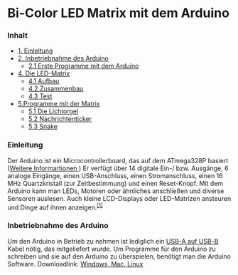 <h1> Bi-Color LED Matrix mit dem Arduino </h1>

<h3> Inhalt </h3>
<ul style="list-stlye-type:none">
<li><a href="#Einl">1. Einleitung</a></li>
<li><a href="#INBE">2. Inbetriebnahme des Arduino</a>
<ul>
<li><a href="#ERSTE">2.1 Erste Programme mit dem Arduino</a></li>
</ul>
</li>
<li><a href="#MATR">4. Die LED-Matrix</a>
<ul> 
<li><a href="#AUFB">4.1 Aufbau </a></li>
<li><a href="#ZUSAM">4.2 Zusammenbau </a></li>
<li><a href="#TEST">4.3 Test </a></li>
</ul> 
</li>
<li><a href="#PROGRAMME">5.Programme mit der Matrix</a>
<ul>
<li><a href="#51">5.1 Die Lichtorgel </a></li>
<li><a href="#52">5.2 Nachrichtenticker</a></li>
<li><a href="#53">5.3 Snake </a></li>
</ul>
</li>
</ul>

<h3 id="Einl">Einleitung </h3>
<p>
Der Arduino ist ein Microcontrollerboard, das auf dem ATmega328P basiert (<a href ="http://www.atmel.com/images/Atmel-8271-8-bit-AVR-Microcontroller-ATmega48A-48PA-88A-88PA-168A-168PA-328-328P_datasheet_Complete.pdf">Weitere Informartionen </a>) Er verfügt über 14 digitale Ein-/ bzw. Ausgänge, 6 analoge Eingänge, einen USB-Anschluss, einen Stromanschluss, einen 16 MHz Quartzkristall (zur Zeitbestimmung) und einen Reset-Knopf. Mit dem Arduino kann man LEDs, Motoren oder ähnliches anschließen und diverse Sensoren auslesen. Auch kleine LCD-Displays oder LED-Matrizen ansteuren und Dinge auf ihnen anzeigen.<sup><a href="#A1">[1]</a></sup>
</p>
<h3 id="IBNA">Inbetriebnahme des Arduino </h3>
<p>
Um den Arduino in Betrieb zu nehmen ist lediglich ein <a href = "https://img.conrad.de/medias/global/ce/9000_9999/9800/9860/9868/986899_LB_00_FB.EPS_1000.jpgUSB-A">USB-A auf USB-B </a> Kabel nötig, das mitgeliefert wurde. Um Programme für den Arduino zu schreiben und sie auf den Arduino zu überspielen, benötigt man die Arduino Software. Downloadlink: <a href = "https://www.arduino.cc/download_handler.php">Windows, </a> <a href = "https://www.arduino.cc/download_handler.php">Mac, </a> <a href = "https://www.arduino.cc/download_handler.php">Linux </a>
</p>
